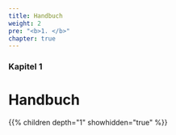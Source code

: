 ```yaml
---
title: Handbuch
weight: 2
pre: "<b>1. </b>"
chapter: true
---
```


### Kapitel 1

# Handbuch

{{% children depth="1" showhidden="true" %}}